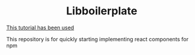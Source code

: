 # <center>Libboilerplate</center>

[This tutorial has been used ](https://blog.harveydelaney.com/creating-your-own-react-component-library/)

<div>This repository is for quickly starting implementing react components for npm</div>
